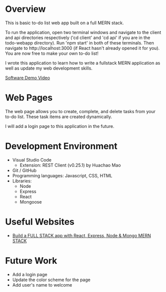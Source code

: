 # Overview

This is basic to-do list web app built on a full MERN stack.

To run the application, open two terminal windows and navigate to the client and api directories respectively ('cd client' and 'cd api' if you are in the todo-webapp directory). Run 'npm start' in both of these terminals. Then navigate to http://localhost:3000 (if React hasn't already opened it for you). You are now free to make your own to-do list!

I wrote this application to learn how to write a fullstack MERN application as well as update my web development skills.

[Software Demo Video](https://youtu.be/jYvpPd2qQWE)

# Web Pages

The web page allows you to create, complete, and delete tasks from your to-do list. These task items are created dynamically.

I will add a login page to this application in the future.

# Development Environment

* Visual Studio Code
    * Extension: REST Client (v0.25.1) by Huachao Mao
* Git / GitHub
* Programming languages: Javascript, CSS, HTML
* Libraries: 
    * Node
    * Express
    * React
    * Mongoose

# Useful Websites

* [Build a FULL STACK app with React, Express, Node & Mongo MERN STACK](https://www.youtube.com/watch?v=R81g-2r6ynM&t=2634s)

# Future Work

* Add a login page
* Update the color scheme for the page
* Add user's name to welcome 